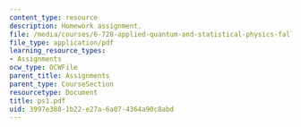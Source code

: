 ```yaml
---
content_type: resource
description: Homework assignment.
file: /media/courses/6-728-applied-quantum-and-statistical-physics-fall-2006/3997e3881b22e27a6a074364a90c8abd_ps1.pdf
file_type: application/pdf
learning_resource_types:
- Assignments
ocw_type: OCWFile
parent_title: Assignments
parent_type: CourseSection
resourcetype: Document
title: ps1.pdf
uid: 3997e388-1b22-e27a-6a07-4364a90c8abd
---
```


